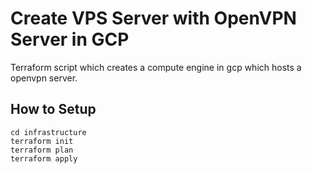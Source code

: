 # Create VPS Server with OpenVPN Server in GCP

Terraform script which creates a compute engine in gcp which hosts a openvpn server.

## How to Setup

`cd infrastructure` \
`terraform init` \
`terraform plan` \
`terraform apply`
